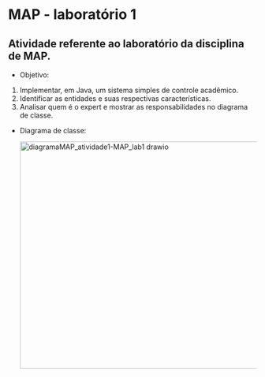 # MAP - laboratório 1

## Atividade referente ao laboratório da disciplina de MAP.

- Objetivo: 
1. Implementar, em Java, um sistema simples de controle acadêmico.
2. Identificar as entidades e suas respectivas características.
3. Analisar quem é o expert e mostrar as responsabilidades no diagrama de classe.

- Diagrama de classe:
  
  <img width="741" height="461" alt="diagramaMAP_atividade1-MAP_lab1 drawio" src="https://github.com/user-attachments/assets/36821d9e-72da-4cd1-bb83-ec168d23279a" />

